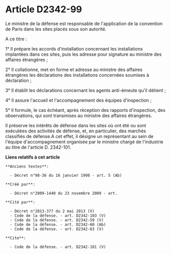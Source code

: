 # Article D2342-99

Le ministre de la défense est responsable de l'application de la convention de Paris dans les sites placés sous son autorité.

A ce titre : 

1° Il prépare les accords d'installation concernant les installations implantées dans ces sites, puis les adresse pour
signature au ministre des affaires étrangères ; 

2° Il collationne, met en forme et adresse au ministre des affaires étrangères les déclarations des installations concernées
soumises à déclaration ; 

3° Il établit les déclarations concernant les agents anti-émeute qu'il détient ; 

4° Il assure l'accueil et l'accompagnement des équipes d'inspection ; 

5° Il formule, le cas échéant, après réception des rapports d'inspection, des observations, qui sont transmises au ministre
des affaires étrangères. 

Il préserve les intérêts de défense dans les sites où ont été ou sont exécutées des activités de défense, et, en particulier,
des marchés classifiés de défense.A cet effet, il désigne un représentant au sein de l'équipe d'accompagnement organisée par
le ministre chargé de l'industrie au titre de l'article D. 2342-101.

**Liens relatifs à cet article**

	**Anciens textes**:

	  - Décret n°98-36 du 16 janvier 1998 - art. 5 (Ab)

	**Créé par**:

	  - Décret n°2009-1440 du 23 novembre 2009 - art.

	**Cité par**:

	  - Décret n°2013-377 du 2 mai 2013 (V)
	  - Code de la défense. - art. D2342-103 (V)
	  - Code de la défense. - art. D2342-59 (V)
	  - Code de la défense. - art. D2342-60 (Ab)
	  - Code de la défense. - art. D2342-63 (V)

	**Cite**:

	  - Code de la défense. - art. D2342-101 (V)
